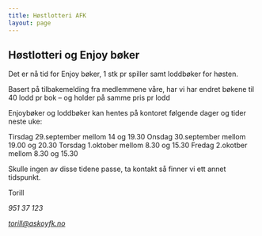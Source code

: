 ```yaml
---
title: Høstlotteri AFK
layout: page
---
```


## Høstlotteri og Enjoy bøker

Det er nå tid for Enjoy bøker, 1 stk pr spiller samt loddbøker for høsten.
 
Basert på tilbakemelding fra medlemmene våre, har vi har endret bøkene til 40 lodd pr bok – og holder på samme pris pr lodd
 
Enjoybøker og loddbøker kan hentes på kontoret følgende dager og tider neste uke:
 
Tirsdag 29.september mellom 14 og 19.30
Onsdag 30.september mellom 19.00 og 20.30
Torsdag 1.oktober mellom 8.30 og 15.30
Fredag 2.okotber mellom 8.30 og 15.30
 
Skulle ingen av disse tidene passe, ta kontakt så finner vi ett annet tidspunkt.
  
Torill 

*951 37 123*

*torill@askoyfk.no*

